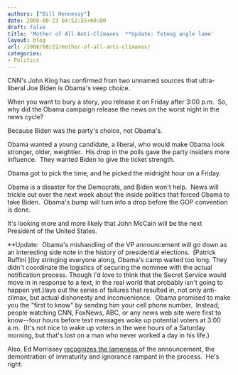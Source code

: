 ```yaml
---
authors: ["Bill Hennessy"]
date: 2008-08-23 04:52:55+00:00
draft: false
title: 'Mother of All Anti-Climaxes  **Update: Txtmsg angle lame'
layout: blog
url: /2008/08/22/mother-of-all-anti-climaxes/
categories:
- Politics
---
```


CNN's John King has confirmed from two unnamed sources that ultra-liberal Joe Biden is Obama's veep choice. 

When you want to bury a story, you release it on Friday after 3:00 p.m.  So, why did the Obama campaign release the news on the worst night in the news cycle?

Because Biden was the party's choice, not Obama's.

Obama wanted a young candidate, a liberal, who would make Obama look stronger, older, weightier.  His drop in the polls gave the party insiders more influence.  They wanted Biden to give the ticket strength.

Obama got to pick the time, and he picked the midnight hour on a Friday.

Obama is a disaster for the Democrats, and Biden won't help.  News will trickle out over the next week about the inside politics that forced Obama to take Biden.  Obama's bump will turn into a drop before the GOP convention is done.

It's looking more and more likely that John McCain will be the next President of the United States.

**Update:  Obama's mishandling of the VP announcement will go down as an interesting side note in the history of presidential elections.  [Patrick Ruffini ](by stringing everyone along, Obama's camp waited too long. They didn't coordinate the logistics of securing the nominee with the actual notification process. Though I'd love to think that the Secret Service would move in in response to a text, in the real world that probably isn't going to happen yet.)lays out the series of failures that resulted in, not only anti-climax, but actual dishonesty and inconvenience.  Obama promised to make you the "first to know" by sending him your cell phone number.  Instead, people watching CNN, FoxNews, ABC, or any news web site were first to know--four hours before text messages woke up potential voters at 3:00 a.m.  (It's not nice to wake up voters in the wee hours of a Saturday morning, but that's lost on a man who never worked a day in his life.)

Also, Ed Morrissey [recognizes the lameness ](https://hotair.com/archives/2008/08/23/in-the-dead-of-night-obama-announces-vp-choice/)of the announcement, the demontration of immaturity and ignorance rampant in the process.  He's right.
